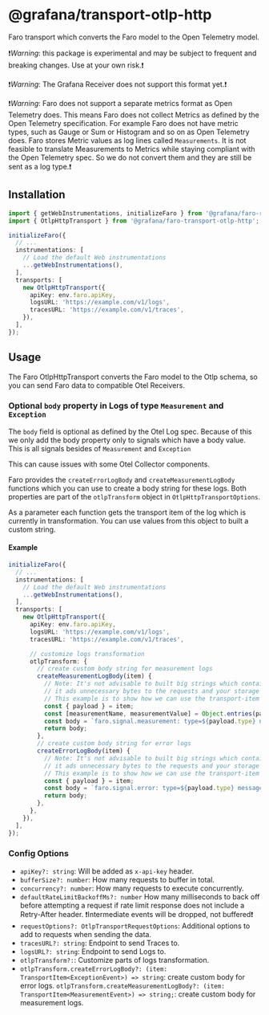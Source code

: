 # @grafana/transport-otlp-http

Faro transport which converts the Faro model to the Open Telemetry model.

❗️*Warning*: this package is experimental and may be subject to frequent and breaking changes.
Use at your own risk.❗️

❗️*Warning*: The Grafana Receiver does not support this format yet.❗️

❗️*Warning*: Faro does not support a separate metrics format as Open Telemetry does.
This means Faro does not collect Metrics as defined by the Open Telemetry specification.
For example Faro does not have metric types, such as Gauge or Sum or Histogram and so on
as Open Telemetry does. Faro stores Metric values as log lines called `Measurements`.
It is not feasible to translate Measurements to Metrics while staying compliant with the
Open Telemetry spec. So we do not convert them and they are still be sent as a log type.❗️

## Installation

```ts
import { getWebInstrumentations, initializeFaro } from '@grafana/faro-react';
import { OtlpHttpTransport } from '@grafana/faro-transport-otlp-http';

initializeFaro({
  // ...
  instrumentations: [
    // Load the default Web instrumentations
    ...getWebInstrumentations(),
  ],
  transports: [
    new OtlpHttpTransport({
      apiKey: env.faro.apiKey,
      logsURL: 'https://example.com/v1/logs',
      tracesURL: 'https://example.com/v1/traces',
    }),
  ],
});
```

## Usage

The Faro OtlpHttpTransport converts the Faro model to the Otlp schema, so you can send Faro data to
compatible Otel Receivers.

### Optional `body` property in Logs of type `Measurement` and `Exception`

The `body` field is optional as defined by the Otel Log spec.
Because of this we only add the body property only to signals which have a body value.
This is all signals besides of `Measurement` and `Exception`

This can cause issues with some Otel Collector components.

Faro provides the `createErrorLogBody` and `createMeasurementLogBody` functions which you can use
to create a body string for these logs.
Both properties are part of the `otlpTransform` object in `OtlpHttpTransportOptions`.

As a parameter each function gets the transport item of the log which is currently in transformation.
You can use values from this object to built a custom string.

#### Example

```ts
initializeFaro({
  // ...
  instrumentations: [
    // Load the default Web instrumentations
    ...getWebInstrumentations(),
  ],
  transports: [
    new OtlpHttpTransport({
      apiKey: env.faro.apiKey,
      logsURL: 'https://example.com/v1/logs',
      tracesURL: 'https://example.com/v1/traces',

      // customize logs transformation
      otlpTransform: {
        // create custom body string for measurement logs
        createMeasurementLogBody(item) {
          // Note: It's not advisable to built big strings which contain redundant data because
          // it ads unnecessary bytes to the requests and your storage solution
          // This example is to show how we can use the transport-item to built a custom string
          const { payload } = item;
          const [measurementName, measurementValue] = Object.entries(payload.values).flat();
          const body = `faro.signal.measurement: type=${payload.type} name=${measurementName} value=${measurementValue}`;
          return body;
        },
        // create custom body string for error logs
        createErrorLogBody(item) {
          // Note: It's not advisable to built big strings which contain redundant data because
          // it ads unnecessary bytes to the requests and your storage solution
          // This example is to show how we can use the transport-item to built a custom string
          const { payload } = item;
          const body = `faro.signal.error: type=${payload.type} message=${payload.value}`;
          return body;
        },
      },
    }),
  ],
});
```

### Config Options

- `apiKey?: string`: Will be added as `x-api-key` header.
- `bufferSize?: number`: How many requests to buffer in total.
- `concurrency?: number`: How many requests to execute concurrently.
- `defaultRateLimitBackoffMs?: number` How many milliseconds to back off before attempting a request
  if rate limit response does not include a Retry-After header. ❗️Intermediate events will be dropped,
  not buffered❗️
- `requestOptions?: OtlpTransportRequestOptions`: Additional options to add to requests when
  sending the data.
- `tracesURL?: string`: Endpoint to send Traces to.
- `logsURL?: string`: Endpoint to send Logs to.
- `otlpTransform?:`: Customize parts of logs transformation.
- `otlpTransform.createErrorLogBody?: (item: TransportItem<ExceptionEvent>) => string`:
  create custom body for error logs.
  `otlpTransform.createMeasurementLogBody?: (item: TransportItem<MeasurementEvent>) => string;`:
  create custom body for measurement logs.
